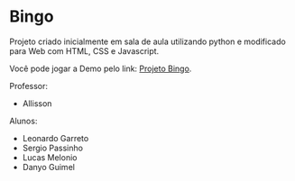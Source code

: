 # Bingo 
Projeto criado inicialmente em sala de aula utilizando python e modificado para Web com HTML, CSS e Javascript.

Você pode jogar a Demo pelo link: [Projeto Bingo](https://sergiopassinho.github.io/bingoundb/index.html).

Professor: 
- Allisson

Alunos:
- Leonardo Garreto
- Sergio Passinho
- Lucas Melonio
- Danyo Guimel
